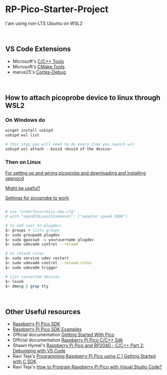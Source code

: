 # RP-Pico-Starter-Project

I'am using non-LTS Ubuntu on WSL2

&nbsp;

## VS Code Extensions

- Microsoft's [C/C++ Tools](https://marketplace.visualstudio.com/items?itemName=ms-vscode.cpptools)
- Microsoft's [CMake Tools](https://marketplace.visualstudio.com/items?itemName=ms-vscode.cmake-tools)
- marus25's [Cortex-Debug](https://marketplace.visualstudio.com/items?itemName=marus25.cortex-debug)

&nbsp;

## How to attach picoprobe device to linux through WSL2

### On Windows do

```powershell
winget install usbipd
usbipd wsl list

# this step you will need to do every time you launch wsl
usbipd wsl attach --busid <busid of the device>
```

### Then on Linux

[For setting up and wiring picoprobe and downloading and installing openocd](https://datasheets.raspberrypi.com/pico/getting-started-with-pico.pdf)

[Might be useful?](https://github.com/dorssel/usbipd-win/wiki/WSL-support)

[Settings for picoprobe to work](https://github.com/raspberrypi/picoprobe/issues/48)

```sh

# use "interface/cmsis-dap.cfg" 
# with "openOCDLaunchCommands": ["adapter speed 5000"]

# to add user to plugdev\
$> groups # lists groups
$> sudo groupadd plugdev
$> sudo gpasswd -a yourusername plugdev
$> sudo udevadm control --reload

# to reload rules
$> sudo service udev restart
$> sudo udevadm control --reload-rules
$> sudo udevadm trigger

# list connected devices
$> lsusb
$> dmesg | grep tty
```

&nbsp;

## Other Useful resources

- [Raspberry Pi Pico SDK](https://github.com/raspberrypi/pico-sdk)
- [Raspberry Pi Pico SDK Examples](https://github.com/raspberrypi/pico-examples)
- Official documentation [Getting Started With Pico](https://datasheets.raspberrypi.com/pico/getting-started-with-pico.pdf)
- Official documentation [Raspberry Pi Pico C/C++ Sdk](https://datasheets.raspberrypi.com/pico/raspberry-pi-pico-c-sdk.pdf)
- Shawn Hymel's [Raspberry Pi Pico and RP2040 - C/C++ Part 2: Debugging with VS Code](https://www.digikey.be/en/maker/projects/raspberry-pi-pico-and-rp2040-cc-part-2-debugging-with-vs-code/470abc7efb07432b82c95f6f67f184c0)
- Ravi Teja's [Programming Raspberry Pi Pico using C | Getting Started with C SDK](https://www.electronicshub.org/program-raspberry-pi-pico-using-c/)
- Ravi Teja's [How to Program Raspberry Pi Pico with Visual Studio Code?](https://www.electronicshub.org/program-raspberry-pi-pico-with-visual-studio-code/)
